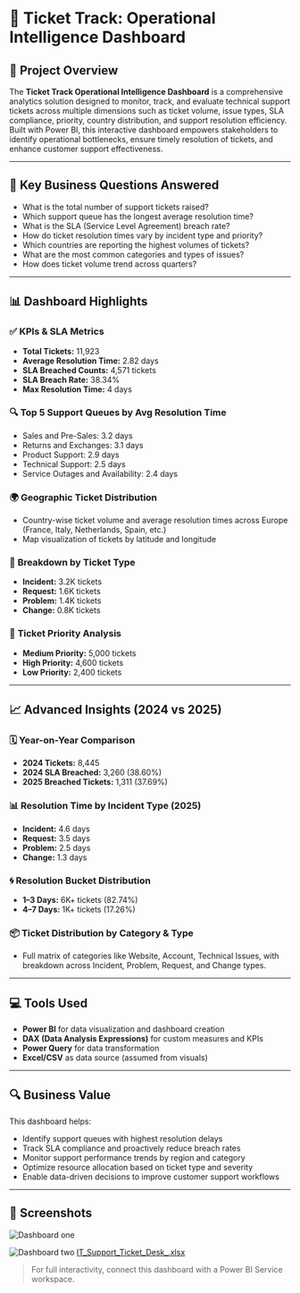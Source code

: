 # 🎫 Ticket Track: Operational Intelligence Dashboard

## 📌 Project Overview
The **Ticket Track Operational Intelligence Dashboard** is a comprehensive analytics solution designed to monitor, track, and evaluate technical support tickets across multiple dimensions such as ticket volume, issue types, SLA compliance, priority, country distribution, and support resolution efficiency. Built with Power BI, this interactive dashboard empowers stakeholders to identify operational bottlenecks, ensure timely resolution of tickets, and enhance customer support effectiveness.

---

## 🧠 Key Business Questions Answered
- What is the total number of support tickets raised?
- Which support queue has the longest average resolution time?
- What is the SLA (Service Level Agreement) breach rate?
- How do ticket resolution times vary by incident type and priority?
- Which countries are reporting the highest volumes of tickets?
- What are the most common categories and types of issues?
- How does ticket volume trend across quarters?

---

## 📊 Dashboard Highlights

### ✅ **KPIs & SLA Metrics**
- **Total Tickets:** 11,923
- **Average Resolution Time:** 2.82 days
- **SLA Breached Counts:** 4,571 tickets
- **SLA Breach Rate:** 38.34%
- **Max Resolution Time:** 4 days

### 🔍 **Top 5 Support Queues by Avg Resolution Time**
- Sales and Pre-Sales: 3.2 days
- Returns and Exchanges: 3.1 days
- Product Support: 2.9 days
- Technical Support: 2.5 days
- Service Outages and Availability: 2.4 days

### 🌍 **Geographic Ticket Distribution**
- Country-wise ticket volume and average resolution times across Europe (France, Italy, Netherlands, Spain, etc.)
- Map visualization of tickets by latitude and longitude

### 🧾 **Breakdown by Ticket Type**
- **Incident:** 3.2K tickets
- **Request:** 1.6K tickets
- **Problem:** 1.4K tickets
- **Change:** 0.8K tickets

### 🎯 **Ticket Priority Analysis**
- **Medium Priority:** 5,000 tickets
- **High Priority:** 4,600 tickets
- **Low Priority:** 2,400 tickets

---

## 📈 Advanced Insights (2024 vs 2025)

### 🗓️ Year-on-Year Comparison
- **2024 Tickets:** 8,445  
- **2024 SLA Breached:** 3,260 (38.60%)
- **2025 Breached Tickets:** 1,311 (37.69%)

### 📊 Resolution Time by Incident Type (2025)
- **Incident:** 4.6 days
- **Request:** 3.5 days
- **Problem:** 2.5 days
- **Change:** 1.3 days

### 🌀 Resolution Bucket Distribution
- **1–3 Days:** 6K+ tickets (82.74%)
- **4–7 Days:** 1K+ tickets (17.26%)

### 📦 Ticket Distribution by Category & Type
- Full matrix of categories like Website, Account, Technical Issues, with breakdown across Incident, Problem, Request, and Change types.

---

## 💻 Tools Used
- **Power BI** for data visualization and dashboard creation
- **DAX (Data Analysis Expressions)** for custom measures and KPIs
- **Power Query** for data transformation
- **Excel/CSV** as data source (assumed from visuals)

---

## 🔍 Business Value
This dashboard helps:
- Identify support queues with highest resolution delays
- Track SLA compliance and proactively reduce breach rates
- Monitor support performance trends by region and category
- Optimize resource allocation based on ticket type and severity
- Enable data-driven decisions to improve customer support workflows

---

## 📸 Screenshots

![Dashboard one](https://github.com/user-attachments/assets/068e6847-9dae-4a51-9218-30feb4e13a74)

![Dashboard two](https://github.com/user-attachments/assets/f0d53ba3-bcd3-41ba-8f7a-47487cddb276)
[IT_Support_Ticket_Desk_.xlsx](https://github.com/user-attachments/files/21110962/IT_Support_Ticket_Desk_.xlsx)

> For full interactivity, connect this dashboard with a Power BI Service workspace.
